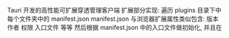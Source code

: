 Tauri 开发的高性能可扩展穿透管理客户端
扩展部分实现:
遍历 plugins 目录下中每个文件夹中的 manifest.json
manifest.json 与浏览器扩展属性类似包含: 版本 作者 权限 入口文件 等等
然后根据 manifest.json 中的入口文件做初始化, 并且在 